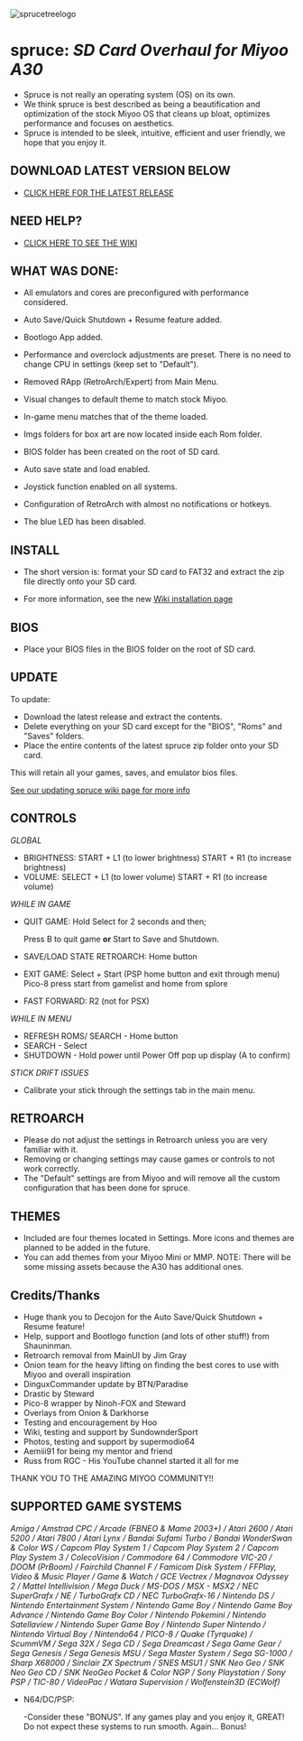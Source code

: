 ![sprucetreelogo](https://github.com/tenlevels/spruce/assets/139886575/f248b441-835c-4f2e-b849-cec145b3ffcf)

# spruce: *SD Card Overhaul for Miyoo A30*

  - Spruce is not really an operating system (OS) on its own.
  - We think spruce is best described as being a beautification and optimization of the stock Miyoo OS that cleans up bloat, optimizes performance and focuses on aesthetics.
  - Spruce is intended to be sleek, intuitive, efficient and user friendly, we hope that you enjoy it.
    
## DOWNLOAD LATEST VERSION BELOW

  - [CLICK HERE FOR THE LATEST RELEASE](https://github.com/spruceUI/spruceOS/releases)

## NEED HELP?
  
  - [CLICK HERE TO SEE THE WIKI](https://github.com/spruceUI/spruceOS/wiki) 

## WHAT WAS DONE:

 - All emulators and cores are preconfigured with performance considered.

 - Auto Save/Quick Shutdown + Resume feature added.

 - Bootlogo App added.

 - Performance and overclock adjustments are preset. There is no need to change CPU in settings (keep set to "Default").

 - Removed RApp (RetroArch/Expert) from Main Menu.

 - Visual changes to default theme to match stock Miyoo.

 - In-game menu matches that of the theme loaded.

 - Imgs folders for box art are now located inside each Rom folder.

 - BIOS folder has been created on the root of SD card.

 - Auto save state and load enabled.

 - Joystick function enabled on all systems.

 - Configuration of RetroArch with almost no notifications or hotkeys.

 - The blue LED has been disabled.

## INSTALL

  - The short version is: format your SD card to FAT32 and extract the zip file directly onto your SD card.
    
  - For more information, see the new [Wiki installation page](https://github.com/spruceUI/spruceOS/wiki/Installation-Instructions)
## BIOS

  - Place your BIOS files in the BIOS folder on the root of SD card.

## UPDATE
To update:

- Download the latest release and extract the contents.
- Delete everything on your SD card except for the "BIOS", "Roms" and "Saves" folders.
- Place the entire contents of the latest spruce zip folder onto your SD card.

This will retain all your games, saves, and emulator bios files.

[See our updating spruce wiki page for more info](https://github.com/spruceUI/spruceOS/wiki/Updating-to-the-Latest-Release)

## CONTROLS

  *GLOBAL*

  - BRIGHTNESS: START + L1 (to lower brightness) START + R1 (to increase brightness)
  - VOLUME: SELECT + L1 (to lower volume) START + R1 (to increase volume)

  *WHILE IN GAME*

  - QUIT GAME:  Hold Select for 2 seconds and then;
    
    Press B to quit game
    **or**
     Start to Save and Shutdown.

  - SAVE/LOAD STATE RETROARCH: Home button
  - EXIT GAME: Select + Start (PSP home button and exit through menu) Pico-8 press start from gamelist and home from splore
  - FAST FORWARD: R2 (not for PSX)

  *WHILE IN MENU*

  - REFRESH ROMS/ SEARCH - Home button
  - SEARCH - Select
  - SHUTDOWN - Hold power until Power Off pop up display (A to confirm)

  *STICK DRIFT ISSUES*

  - Calibrate your stick through the settings tab in the main menu.

## RETROARCH

  - Please do not adjust the settings in Retroarch unless you are very familiar with it.
  - Removing or changing settings may cause games or controls to not work correctly.
  - The "Default" settings are from Miyoo and will remove all the custom configuration that has been done for spruce.

## THEMES

  - Included are four themes located in Settings. More icons and themes are planned to be added in the future.
  - You can add themes from your Miyoo Mini or MMP. NOTE: There will be some missing assets because the A30 has additional ones.

## Credits/Thanks

  - Huge thank you to Decojon for the Auto Save/Quick Shutdown + Resume feature!
  - Help, support and Bootlogo function (and lots of other stuff!) from Shauninman.
  - Retroarch removal from MainUI by Jim Gray
  - Onion team for the heavy lifting on finding the best cores to use with Miyoo and overall inspiration
  - DinguxCommander update by BTN/Paradise
  - Drastic by Steward
  - Pico-8 wrapper by Ninoh-FOX and Steward
  - Overlays from Onion & Darkhorse
  - Testing and encouragement by Hoo
  - Wiki, testing and support by SundownderSport
  - Photos, testing and support by supermodio64
  - Aemiii91 for being my mentor and friend
  - Russ from RGC - His YouTube channel started it all for me


THANK YOU TO THE AMAZING MIYOO COMMUNITY!!

## SUPPORTED GAME SYSTEMS

*Amiga / Amstrad CPC / Arcade (FBNEO & Mame 2003+) / Atari 2600 / Atari 5200 / Atari 7800 / Atari Lynx / Bandai Sufami Turbo / Bandai WonderSwan & Color WS / Capcom Play System 1 / Capcom Play System 2 / Capcom Play System 3 / ColecoVision / Commodore 64 / Commodore VIC-20 / DOOM (PrBoom) / Fairchild Channel F / Famicom Disk System / FFPlay, Video & Music Player / Game & Watch / GCE Vectrex / Magnavox Odyssey 2 / Mattel Intellivision / Mega Duck / MS-DOS / MSX - MSX2 / NEC SuperGrafx / NE / TurboGrafx CD / NEC TurboGrafx-16 / Nintendo DS / Nintendo Entertainment System / Nintendo Game Boy / Nintendo Game Boy Advance / Nintendo Game Boy Color / Nintendo Pokemini / Nintendo Satellaview / Nintendo Super Game Boy / Nintendo Super Nintendo / Nintendo Virtual Boy / Nintendo64 / PICO-8 / Quake (Tyrquake) / ScummVM / Sega 32X / Sega CD / Sega Dreamcast / Sega Game Gear / Sega Genesis / Sega Genesis MSU / Sega Master System / Sega SG-1000 / Sharp X68000 / Sinclair ZX Spectrum / SNES MSU1 / SNK Neo Geo / SNK Neo Geo CD / SNK NeoGeo Pocket & Color NGP / Sony Playstation / Sony  PSP / TIC-80 / VideoPac / Watara Supervision / Wolfenstein3D (ECWolf)*

  - N64/DC/PSP:

    -Consider these "BONUS". If any games play and you enjoy it, GREAT! Do not expect these systems to run smooth. Again... Bonus!
